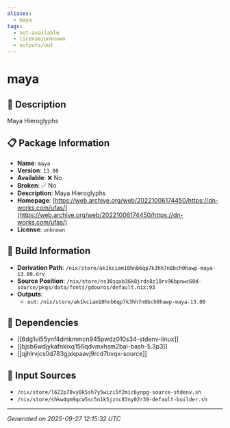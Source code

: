 ```yaml
---
aliases:
  - maya
tags:
  - not-available
  - license/unknown
  - outputs/out
---
```


# maya

## 📝 Description

Maya Hieroglyphs

## 📋 Package Information

- **Name**: `maya`
- **Version**: `13.00`
- **Available**: ❌ No
- **Broken**: ✅ No
- **Description**: Maya Hieroglyphs
- **Homepage**: [https://web.archive.org/web/20221006174450/https://dn-works.com/ufas/](https://web.archive.org/web/20221006174450/https://dn-works.com/ufas/)
- **License**: `unknown`

## 🔧 Build Information

- **Derivation Path**: `/nix/store/ak1kciam10hnb6qp7k3hh7n8bch0hawp-maya-13.00.drv`
- **Source Position**: `/nix/store/ns30sqxb36k8jrds8z18rv96bpnwc60d-source/pkgs/data/fonts/gdouros/default.nix:93`
- **Outputs**:
  - `out`:  `/nix/store/ak1kciam10hnb6qp7k3hh7n8bch0hawp-maya-13.00`

## 🔗 Dependencies

- [[6dg1vi55ynf4dmkmmcn945pwdz010s34-stdenv-linux]]
- [[bjsb6wdjykafnkixq156qdvmxhsm2bai-bash-5.3p3]]
- [[qjhlrvjcs0d783gjxkpaavj9rcd7bvqx-source]]

## 📁 Input Sources

- `/nix/store/l622p70vy8k5sh7y5wizi5f2mic6ynpg-source-stdenv.sh`
- `/nix/store/shkw4qm9qcw5sc5n1k5jznc83ny02r39-default-builder.sh`

---
*Generated on 2025-09-27 12:15:32 UTC*
